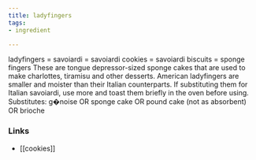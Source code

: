 ```yaml
---
title: ladyfingers
tags:
- ingredient

---
```

ladyfingers = savoiardi = savoiardi cookies = savoiardi biscuits = sponge fingers These are tongue depressor-sized sponge cakes that are used to make charlottes, tiramisu and other desserts. American ladyfingers are smaller and moister than their Italian counterparts. If substituting them for Italian savoiardi, use more and toast them briefly in the oven before using. Substitutes: g�noise OR sponge cake OR pound cake (not as absorbent) OR brioche

### Links

* [[cookies]]

